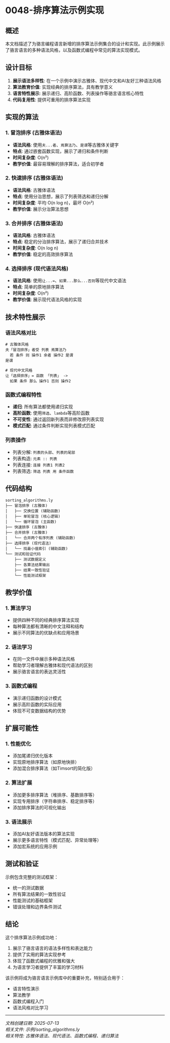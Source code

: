 # 0048-排序算法示例实现

## 概述

本文档描述了为骆言编程语言新增的排序算法示例集合的设计和实现。此示例展示了骆言语言的多种语法风格，以及函数式编程中常见的算法实现模式。

## 设计目标

1. **展示语法多样性**: 在一个示例中演示古雅体、现代中文和AI友好三种语法风格
2. **算法教育价值**: 实现经典的排序算法，具有教学意义
3. **语言特性展示**: 展示递归、高阶函数、列表操作等骆言语言核心特性
4. **代码复用性**: 提供可重用的排序算法实现

## 实现的算法

### 1. 冒泡排序 (古雅体语法)
- **语法风格**: 使用`夫...者`、`焉算法乃`、`是谓`等古雅体关键字
- **特点**: 通过嵌套函数实现，展示了递归和条件判断
- **时间复杂度**: O(n²)
- **教学价值**: 最容易理解的排序算法，适合初学者

### 2. 快速排序 (古雅体语法)  
- **语法风格**: 古雅体语法
- **特点**: 使用分治思想，展示了列表筛选和递归分解
- **时间复杂度**: 平均 O(n log n)，最坏 O(n²)
- **教学价值**: 展示分治算法思想

### 3. 合并排序 (古雅体语法)
- **语法风格**: 古雅体语法
- **特点**: 稳定的分治排序算法，展示了递归合并技术
- **时间复杂度**: O(n log n)
- **教学价值**: 稳定的高效排序算法

### 4. 选择排序 (现代语法风格)
- **语法风格**: 使用`让...=`、`如果...那么...否则`等现代中文语法
- **特点**: 简单的原地排序算法
- **时间复杂度**: O(n²)
- **教学价值**: 展示现代语法风格的实现

## 技术特性展示

### 语法风格对比
```luoyan
# 古雅体风格
夫「冒泡排序」者受 列表 焉算法乃
  若 条件 则 操作1 余者 操作2 是谓
是谓

# 现代中文风格  
让「选择排序」= 函数 「列表」 ->
  如果 条件 那么 操作1 否则 操作2
```

### 函数式编程特性
- **递归**: 所有算法都使用递归实现
- **高阶函数**: 使用`筛选`、`lambda`等高阶函数
- **不可变性**: 通过返回新列表而非修改原列表实现
- **模式匹配**: 通过条件判断实现列表模式匹配

### 列表操作
- 列表分解: `列表的头部`、`列表的尾部`
- 列表构造: `元素 :: 列表`  
- 列表连接: `连接 列表1 列表2`
- 列表筛选: `筛选 列表 用 条件函数`

## 代码结构

```
sorting_algorithms.ly
├── 冒泡排序 (古雅体)
│   ├── 交换位置 (辅助函数)
│   ├── 单轮冒泡 (核心逻辑)
│   └── 循环冒泡 (主函数)
├── 快速排序 (古雅体)
├── 合并排序 (古雅体)
│   └── 合并两个有序列表 (辅助函数)
├── 选择排序 (现代语法)
│   └── 找最小值索引 (辅助函数)
└── 测试和验证代码
    ├── 测试数据定义
    ├── 各算法结果输出
    ├── 结果一致性验证
    └── 性能测试框架
```

## 教学价值

### 1. 算法学习
- 提供四种不同的经典排序算法实现
- 每种算法都有清晰的中文注释和结构
- 展示不同算法的优缺点和应用场景

### 2. 语法学习
- 在同一文件中展示多种语法风格
- 帮助学习者理解古雅体和现代语法的区别
- 展示骆言语言的表达灵活性

### 3. 函数式编程
- 演示递归函数的设计模式
- 展示高阶函数的实际应用
- 体现不可变数据结构的优势

## 扩展可能性

### 1. 性能优化
- 添加尾递归优化版本
- 实现原地排序算法（如原地快排）
- 添加混合排序算法（如Timsort的简化版）

### 2. 算法扩展
- 添加更多排序算法（堆排序、基数排序等）
- 实现专用排序（字符串排序、稳定排序等）
- 添加排序算法的可视化输出

### 3. 语法展示
- 添加AI友好语法版本的算法实现
- 展示更多语言特性（模式匹配、异常处理等）
- 添加宏系统的应用示例

## 测试和验证

示例包含完整的测试框架：
- 统一的测试数据
- 所有算法结果的一致性验证
- 性能测试的基础框架
- 错误处理和边界条件测试

## 结论

这个排序算法示例成功地：
1. 展示了骆言语言的语法多样性和表达能力
2. 提供了实用的算法实现参考
3. 体现了函数式编程的优雅和强大
4. 为语言学习者提供了丰富的学习材料

该示例将成为骆言语言示例库中的重要补充，特别适合用于：
- 语言特性演示
- 算法教学
- 函数式编程入门
- 语法风格对比学习

---

*文档创建日期: 2025-07-13*  
*相关文件: 示例/sorting_algorithms.ly*  
*相关特性: 古雅体语法、现代语法、函数式编程、递归算法*